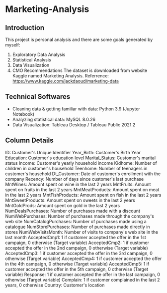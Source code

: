 # Marketing-Analysis

## Introduction
This project is personal analysis and there are some goals generated by myself: 
1. Exploratory Data Analysis
2. Statistical Analysis
3. Data Visualization
4. CMO Recommendations
The dataset is downloaded from website Kaggle named Marketing Analysis.
Referrence: https://www.kaggle.com/jackdaoud/marketing-data

## Technical Softwares
- Cleaning data & getting familiar with data: Python 3.9 (Jupyter Notebook)
- Analyzing statistical data: MySQL 8.0.26
- Data Visualization: Tableau Desktop / Tableau Public 2021.2
 
## Column Details
ID: Customer's Unique Identifier
Year_Birth: Customer's Birth Year
Education: Customer's education level
Marital_Status: Customer's marital status
Income: Customer's yearly household income
Kidhome: Number of children in customer's household
Teenhome: Number of teenagers in customer's household
Dt_Customer: Date of customer's enrollment with the company
Recency: Number of days since customer's last purchase
MntWines: Amount spent on wine in the last 2 years
MntFruits: Amount spent on fruits in the last 2 years
MntMeatProducts: Amount spent on meat in the last 2 years
MntFishProducts: Amount spent on fish in the last 2 years
MntSweetProducts: Amount spent on sweets in the last 2 years
MntGoldProds: Amount spent on gold in the last 2 years
NumDealsPurchases: Number of purchases made with a discount
NumWebPurchases: Number of purchases made through the company's web site
NumCatalogPurchases: Number of purchases made using a catalogue
NumStorePurchases: Number of purchases made directly in stores
NumWebVisitsMonth: Number of visits to company's web site in the last month
AcceptedCmp1: 1 if customer accepted the offer in the 1st campaign, 0 otherwise (Target variable)
AcceptedCmp2: 1 if customer accepted the offer in the 2nd campaign, 0 otherwise (Target variable)
AcceptedCmp3: 1 if customer accepted the offer in the 3rd campaign, 0 otherwise (Target variable)
AcceptedCmp4: 1 if customer accepted the offer in the 4th campaign, 0 otherwise (Target variable)
AcceptedCmp5: 1 if customer accepted the offer in the 5th campaign, 0 otherwise (Target variable)
Response: 1 if customer accepted the offer in the last campaign, 0 otherwise (Target variable)
Complain: 1 if customer complained in the last 2 years, 0 otherwise
Country: Customer's location
